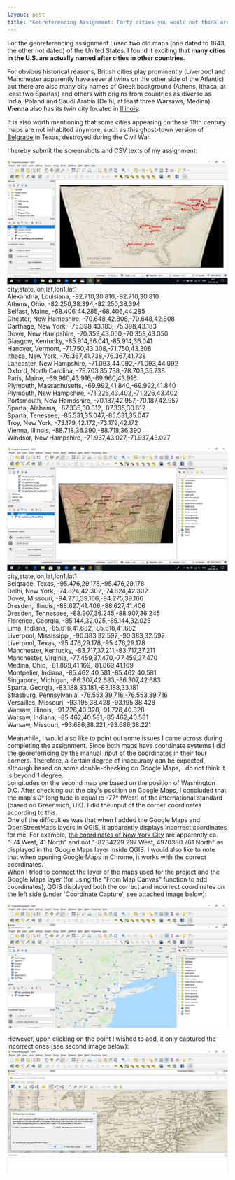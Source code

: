 ```yaml
---
layout: post
title: "Georeferencing Assignment: Forty cities you would not think are located (also) in the U.S."
---
```


For the georeferencing assignment I used two old maps (one dated to 1843, the other not dated) of the United States.
I found it exciting that **many cities in the U.S. are actually named after cities in other countries**.  

For obvious historical reasons, British cities play prominently (Liverpool and Manchester apparently have several twins on the other side of the Atlantic) but
there are also many city names of Greek background (Athens, Ithaca, at least two Spartas) and others with origins from countries as diverse as India,
Poland and Saudi Arabia (Delhi, at least three Warsaws, Medina). **Vienna** also has its twin city located in [Illinois](https://en.wikipedia.org/wiki/Vienna,_Illinois).  

It is also worth mentioning that some cities appearing on these 19th century maps are not inhabited anymore, such as this ghost-town version of [Belgrade](https://en.wikipedia.org/wiki/Belgrade,_Texas) in Texas, destroyed during the Civil War.

I hereby submit the screenshots and CSV texts of my assignment:  

![](/img/georeferencing_us_cities1.png)  
city,state,lon,lat,lon1,lat1  
Alexandria, Louisiana, -92.710,30.810,-92.710,30.810  
Athens, Ohio, -82.250,38.394,-82.250,38.394  
Belfast, Maine, -68.406,44.285,-68.406,44.285  
Chester, New Hampshire, -70.648,42.808,-70.648,42.808  
Carthage, New York, -75.398,43.183,-75.398,43.183  
Dover, New Hampshire, -70.359,43.050,-70.359,43.050  
Glasgow, Kentucky, -85.914,36.041,-85.914,36.041  
Hanover, Vermont, -71.750,43.308,-71.750,43.308  
Ithaca, New York, -76.367,41.738,-76.367,41.738  
Lancaster, New Hampshire, -71.093,44.092,-71.093,44.092  
Oxford, North Carolina, -78.703,35.738,-78.703,35.738  
Paris, Maine, -69.960,43.916,-69.960,43.916  
Plymouth, Massachusetts, -69.992,41.840,-69.992,41.840  
Plymouth, New Hampshire, -71.226,43.402,-71.226,43.402  
Portsmouth, New Hampshire, -70.187,42.957,-70.187,42.957  
Sparta, Alabama, -87.335,30.812,-87.335,30.812  
Sparta, Tenessee, -85.531,35.047,-85.531,35.047  
Troy, New York, -73.179,42.172,-73.179,42.172  
Vienna, Illinois, -88.718,36.390,-88.718,36.390  
Windsor, New Hampshire, -71.937,43.027,-71.937,43.027  
  
![](/img/georeferencing_us_cities2.png)  
city,state,lon,lat,lon1,lat1  
Belgrade, Texas, -95.476,29.178,-95.476,29.178  
Delhi, New York, -74.824,42.302,-74.824,42.302  
Dover, Missouri, -94.275,39.166,-94.275,39.166  
Dresden, Illinois, -88.627,41.406,-88.627,41.406  
Dresden, Tennessee, -88.907,36.245,-88.907,36.245  
Florence, Georgia, -85.144,32.025,-85.144,32.025  
Lima, Indiana, -85.616,41.682,-85.616,41.682  
Liverpool, Mississippi, -90.383,32.592,-90.383,32.592  
Liverpool, Texas, -95.476,29.178,-95.476,29.178  
Manchester, Kentucky, -83.717,37.211,-83.717,37.211  
Manchester, Virginia, -77.459,37.470,-77.459,37.470  
Medina, Ohio, -81.869,41.169,-81.869,41.169  
Montpelier, Indiana, -85.462,40.581,-85.462,40.581  
Singapore, Michigan, -86.307,42.683,-86.307,42.683  
Sparta, Georgia, -83.188,33.181,-83.188,33.181  
Strasburg, Pennsylvania, -76.553,39.716,-76.553,39.716  
Versailles, Missouri, -93.195,38.428,-93.195,38.428  
Warsaw, Illinois, -91.726,40.328,-91.726,40.328  
Warsaw, Indiana, -85.462,40.581,-85.462,40.581  
Warsaw, Missouri, -93.686,38.221,-93.686,38.221  

Meanwhile, I would also like to point out some issues I came across during completing the assignment.
Since both maps have coordinate systems I did the georeferncing by the manual input of the coordinates in their four corners.
Therefore, a certain degree of inaccuracy can be expected, although based on some double-checking on Google Maps, I do not think it is
beyond 1 degree.  
Longitudes on the second map are based on the position of Washington D.C. After checking out the city's position on Google Maps, I
concluded that the map's 0° longitude is equal to -77° (West) of the international standard (based on Greenwich, UK). I did the input of
the corner coordinates according to this.  
One of the difficulties was that when I added the Google Maps and OpenStreetMaps layers in QGIS, it apparently displays incorrect
coordinates for me. For example, [the coordinates of New York City](https://www.latlong.net/place/new-york-city-ny-usa-1848.html) are apparently ca. "-74 West, 41 North" and not "-8234229.297 West, 4970380.761 North" as displayed in the Google Maps layer inside QGIS.
I would also like to note that when opening Google Maps in Chrome, it works with the correct coordinates.  
When I tried to connect the layer of the maps used for the project and the Google Maps layer (for using the "From Map Canvas" function
to add coordinates), QGIS displayed both the correct and incorrect coordinates on the left side (under 'Coordinate Capture', see attached image below): 
  
![](/img/georeferencing_issues1.png)    
  
However, upon clicking on the point I wished to add, it only captured the incorrect ones (see second image below):  
![](/img/georeferencing_issues2.png)  




